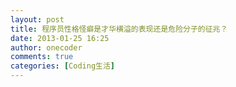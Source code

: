 ```yaml
---
layout: post
title: 程序员性格怪癖是才华横溢的表现还是危险分子的征兆？
date: 2013-01-25 16:25
author: onecoder
comments: true
categories: [Coding生活]
---
```


